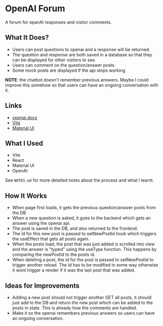 # OpenAI Forum

A forum for opanAI responses and visitor comments.

## What It Does?

- Users can post questions to openai and a response will be returned.
- The question and response are both saved in a database so that they can be displayed for other visitors to see.
- Users can comment on the question/answer posts.
- Some mock posts are displayed if the api stops working

**NOTE**: the chatbot doesn't remember previous answers. Maybe I could improve this somehow so that users can have an ongoing conversation with it.

## Links

- [openai docs](https://openai.com/api/)
- [Vite](https://vitejs.dev/guide/)
- [Material UI](https://mui.com/material-ui/getting-started/installation/)

## What I Used

- Vite
- React
- Material UI
- OpenAI

See `NOTES.md` for more detailed notes about the process and what I learnt.

## How It Works

- When page first loads, it gets the previous question/answer posts from the DB
- When a new question is asked, it goes to the backend which gets an answer using the openai api.
- The post is saved in the DB, and also returned to the frontend.
- The id for this new post is passed to setNewPostId hook which triggers the useEffect that gets all posts again.
- When the posts load, the post that was just added is scrolled into view and the answer is "typed" using the useType function. This happens by comparing the newPostId to the posts id.
- When deleting a post, the id for the post is passed to setNewPostId to trigger another reload. The id has to be modified in some way otherwise it wont trigger a render if it was the last post that was added.

## Ideas for Improvements

- Adding a new post should not trigger another GET all posts, it should just add to the DB and return the new post which can be added to the posts in state. This is already how the comments are handled.
- Make it so the openai remembers previous answers so users can have an ongoing conversation.
